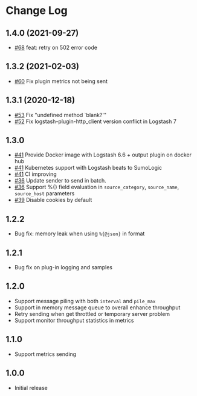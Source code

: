 # Change Log

## 1.4.0 (2021-09-27)

- [#68](https://github.com/SumoLogic/logstash-output-sumologic/pull/68) feat: retry on 502 error code

## 1.3.2 (2021-02-03)

- [#60](https://github.com/SumoLogic/logstash-output-sumologic/pull/60) Fix plugin metrics not being sent

## 1.3.1 (2020-12-18)

- [#53](https://github.com/SumoLogic/logstash-output-sumologic/pull/53) Fix "undefined method `blank?'"
- [#52](https://github.com/SumoLogic/logstash-output-sumologic/pull/52) Fix logstash-plugin-http_client version conflict in Logstash 7

## 1.3.0

- [#41](https://github.com/SumoLogic/logstash-output-sumologic/pull/41) Provide Docker image with Logstash 6.6 + output plugin on docker hub
- [#41](https://github.com/SumoLogic/logstash-output-sumologic/pull/41) Kubernetes support with Logstash beats to SumoLogic
- [#41](https://github.com/SumoLogic/logstash-output-sumologic/pull/41) CI improving 
- [#36](https://github.com/SumoLogic/logstash-output-sumologic/pull/36) Update sender to send in batch.
- [#36](https://github.com/SumoLogic/logstash-output-sumologic/pull/36) Support %{} field evaluation in `source_category`, `source_name`, `source_host` parameters
- [#39](https://github.com/SumoLogic/logstash-output-sumologic/pull/39) Disable cookies by default

## 1.2.2

- Bug fix: memory leak when using `%{@json}` in format

## 1.2.1

- Bug fix on plug-in logging and samples

## 1.2.0

- Support message piling with both `interval` and `pile_max`
- Support in memory message queue to overall enhance throughput
- Retry sending when get throttled or temporary server problem
- Support monitor throughput statistics in metrics

## 1.1.0

- Support metrics sending

## 1.0.0

- Initial release
